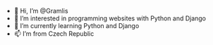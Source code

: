 - 👋 Hi, I’m @Gramlis
- 👀 I’m interested in programming websites with Python and Django
- 🌱 I’m currently learning Python and Django
- 📫 I’m from Czech Republic

<!---
nakinfk/nakinfk is a ✨ special ✨ repository because its `README.md` (this file) appears on your GitHub profile.
You can click the Preview link to take a look at your changes.
--->
